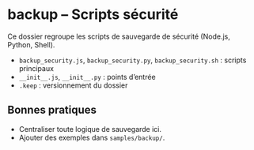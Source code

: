 # backup – Scripts sécurité

Ce dossier regroupe les scripts de sauvegarde de sécurité (Node.js, Python, Shell).

- `backup_security.js`, `backup_security.py`, `backup_security.sh` : scripts principaux
- `__init__.js`, `__init__.py` : points d’entrée
- `.keep` : versionnement du dossier

## Bonnes pratiques

- Centraliser toute logique de sauvegarde ici.
- Ajouter des exemples dans `samples/backup/`.
